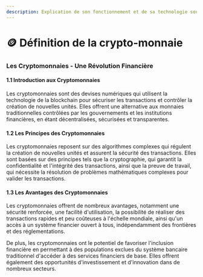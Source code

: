 ```yaml
---
description: Explication de son fonctionnement et de sa technologie sous-jacente
---
```


# 🪙 Définition de la crypto-monnaie

### Les Cryptomonnaies - Une Révolution Financière

#### 1.1 Introduction aux Cryptomonnaies

Les cryptomonnaies sont des devises numériques qui utilisent la technologie de la blockchain pour sécuriser les transactions et contrôler la création de nouvelles unités. Elles offrent une alternative aux monnaies traditionnelles contrôlées par les gouvernements et les institutions financières, en étant décentralisées, sécurisées et transparentes.

#### 1.2 Les Principes des Cryptomonnaies

Les cryptomonnaies reposent sur des algorithmes complexes qui régulent la création de nouvelles unités et assurent la sécurité des transactions. Elles sont basées sur des principes tels que la cryptographie, qui garantit la confidentialité et l'intégrité des transactions, ainsi que la preuve de travail, qui nécessite la résolution de problèmes mathématiques complexes pour valider les transactions.

#### 1.3 Les Avantages des Cryptomonnaies

Les cryptomonnaies offrent de nombreux avantages, notamment une sécurité renforcée, une facilité d'utilisation, la possibilité de réaliser des transactions rapides et peu coûteuses à l'échelle mondiale, ainsi qu'un accès à un système financier ouvert à tous, indépendamment des frontières et des réglementations.

De plus, les cryptomonnaies ont le potentiel de favoriser l'inclusion financière en permettant à des populations exclues du système bancaire traditionnel d'accéder à des services financiers de base. Elles offrent également des opportunités d'investissement et d'innovation dans de nombreux secteurs.

